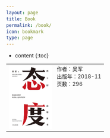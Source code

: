 ```yaml
---
layout: page
title: Book
permalink: /book/
icon: bookmark
type: page
---
```


* content
{:toc}
<table width="100%"   >
        <tr>           
           <td align="center" width="115px"><img src="https://raw.githubusercontent.com/HG1227/image/master/img_tuchuang/20200108183920.jpg" href="https://book.douban.com/subject/30346218/"  width="115px" height="172px"/></td>
            <td valign="top" > <span>作者：吴军</span>
                <br>
                <span>出版年：2018-11</span>
                <br>
                <span>页数：296</span>
            </td>
        </tr>
</table>











